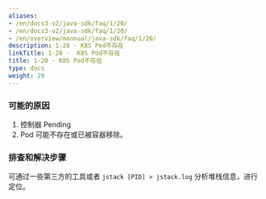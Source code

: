 ```yaml
---
aliases:
- /en/docs3-v2/java-sdk/faq/1/20/
- /en/docs3-v2/java-sdk/faq/1/20/
- /en/overview/mannual/java-sdk/faq/1/20/
description: 1-20 - K8S Pod不存在
linkTitle: 1-20 -  K8S Pod不存在
title: 1-20 - K8S Pod不存在
type: docs
weight: 20
---
```







### 可能的原因
1. 控制器 Pending
2. Pod 可能不存在或已被容器移除。

### 排查和解决步骤

可通过一些第三方的工具或者 `jstack [PID] > jstack.log` 分析堆栈信息，进行定位。
